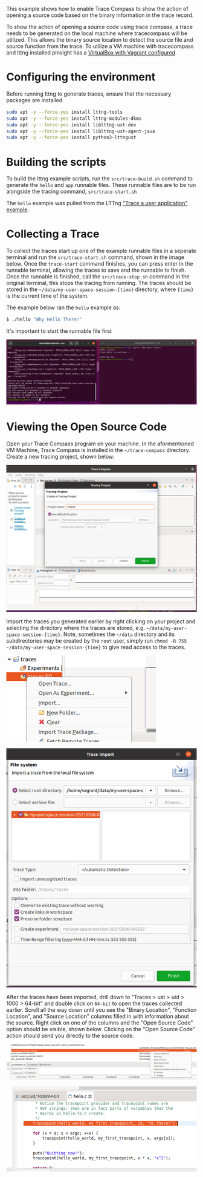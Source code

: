 This example shows how to enable Trace Compass to show the action of opening a source code based on the binary information in the trace record. 

To show the action of opening a source code using trace compass, a trace needs to be generated on the local machine where tracecompass will be utilized. This allows the binary source location to detect the source file and source function from the trace. To utilize a VM machine with tracecompass and lttng installed pinsight has a [VirtualBox with Vagrant configured](https://drive.google.com/drive/folders/1Nnp1AB3kDKpVU7ZLRTvs0dxCtaK1KTan?usp=sharing)

# Configuring the environment

Before running lttng to generate traces, ensure that the necessary packages are installed 

```bash
sudo apt -y --force-yes install lttng-tools
sudo apt -y --force-yes install lttng-modules-dkms
sudo apt -y --force-yes install liblttng-ust-dev
sudo apt -y --force-yes install liblttng-ust-agent-java
sudo apt -y --force-yes install python3-lttngust
```

# Building the scripts

To build the lttng example scripts, run the `src/trace-build.sh` command to generate the `hello` and `app` runnable files. These runnable files are to be run alongside the tracing command, `src/trace-start.sh`

The `hello` example was pulled from the LTTng ["Trace a user application" example](http://web.archive.org/web/20210311124027/https://lttng.org/docs/v2.12/#doc-tracing-your-own-user-application). 

# Collecting a Trace

To collect the traces start up one of the example runnable files in a seperate terminal and run the `src/trace-start.sh` command, shown in the image below. Once the `trace-start` command finishes, you can press enter in the runnable terminal, allowing the traces to save and the runnable to finish. Once the runnable is finished, call the `src/trace-stop.sh` command in the original terminal, this stops the tracing from running. The traces should be stored in the `~/data/my-user-space-session-{time}` directory, where `{time}` is the current time of the system.

The example below ran the `hello` example as:

```bash
$ ./hello "Why Hello There!"
```

It's important to start the runnable file first

![1-collect-trace](assets/1-collect-trace.png)

# Viewing the Open Source Code 

Open your Trace Compass program on your machine. In the aformentioned VM Machine, Trace Compass is installed in the `~/trace-compass` directory. Create a new tracing project, shown below.

![2-create-trace-project](assets/2-create-trace-project.png)

Import the traces you generated earlier by right clicking on your project and selecting the directory where the traces are stored, e.g. `~/data/my-user-space-session-{time}`. Note, sometimes the `~/data` directory and its subdirectories may be created by the `root` user, simply run `chmod -R 755 ~/data/my-user-space-session-{time}` to give read access to the traces.

![3-import-traces](assets/3-import-traces.png)

![4-select-traces](assets/4-select-traces.png)

After the traces have been imported, drill down to "Traces > ust > uid > 1000 > 64-bit" and double click on `64-bit` to open the traces collected earlier. Scroll all the way down until you see the "Binary Location", "Function Location", and "Source Location" columns filled in with information about the source. Right click on one of the columns and the "Open Source Code" option should be visible, shown below. Clicking on the "Open Source Code" action should send you directly to the source code.

![5-click-on-open-source](assets/5-click-on-open-source.png)

![6-trace-source-code](assets/6-trace-source-code.png)